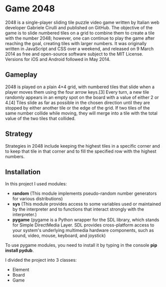 # Game 2048
2048 is a single-player sliding tile puzzle video game written by Italian web developer Gabriele Cirulli and published on GitHub. The objective of the game is to slide numbered tiles on a grid to combine them to create a tile with the number 2048; however, one can continue to play the game after reaching the goal, creating tiles with larger numbers. It was originally written in JavaScript and CSS over a weekend, and released on 9 March 2014 as free and open-source software subject to the MIT License. Versions for iOS and Android followed in May 2014.

## Gameplay
2048 is played on a plain 4×4 grid, with numbered tiles that slide when a player moves them using the four arrow keys.[3] Every turn, a new tile randomly appears in an empty spot on the board with a value of either 2 or 4.[4] Tiles slide as far as possible in the chosen direction until they are stopped by either another tile or the edge of the grid. If two tiles of the same number collide while moving, they will merge into a tile with the total value of the two tiles that collided.

## Strategy
Strategies in 2048 include keeping the highest tiles in a specific corner and to keep that tile in that corner and to fill the specified row with the highest numbers.

## Installation
In this project I used modules:
- __random__ (This module implements pseudo-random number generators for various distributions)
- __sys__ (This module provides access to some variables used or maintained by the interpreter and to functions that interact strongly with the interpreter.)
- __pygame__ (pygame is a Python wrapper for the SDL library, which stands for Simple DirectMedia Layer. SDL provides cross-platform access to your system's underlying multimedia hardware components, such as sound, video, mouse, keyboard, and joystick)

To use pygame modules, you need to install it by typing in the console __pip install pydub__.

I divided the project into 3 classes:
- Element
- Board
- Game
